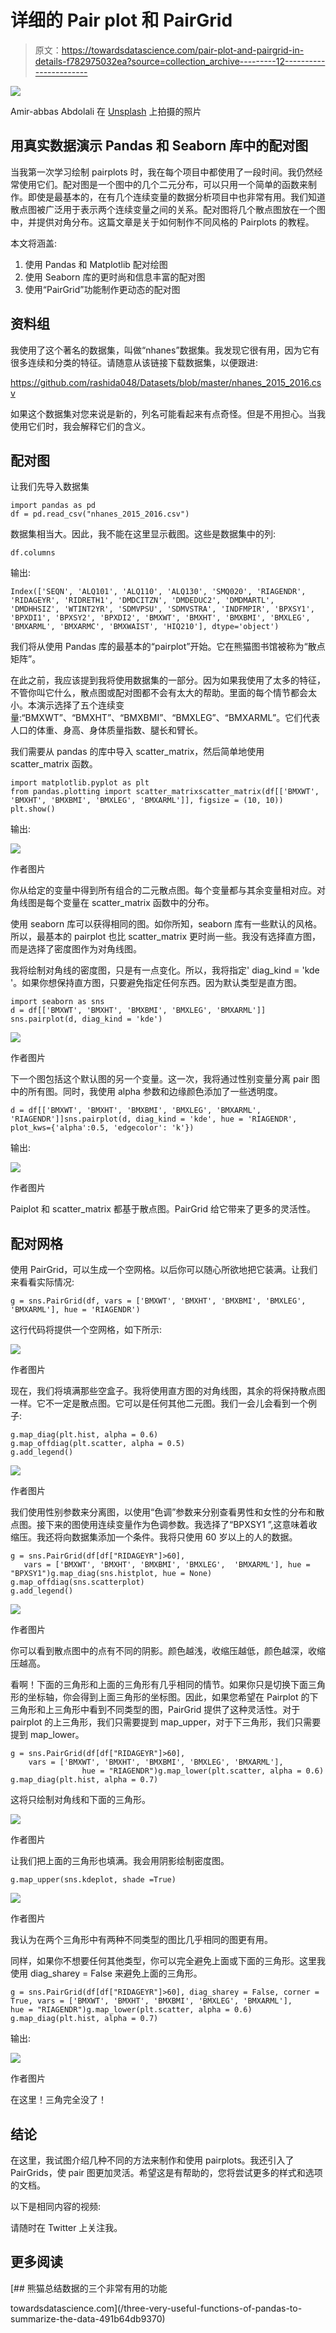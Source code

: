 # 详细的 Pair plot 和 PairGrid

> 原文：<https://towardsdatascience.com/pair-plot-and-pairgrid-in-details-f782975032ea?source=collection_archive---------12----------------------->

![](img/5cd089a7461d9e48015919fcb830235f.png)

Amir-abbas Abdolali 在 [Unsplash](https://unsplash.com?utm_source=medium&utm_medium=referral) 上拍摄的照片

## 用真实数据演示 Pandas 和 Seaborn 库中的配对图

当我第一次学习绘制 pairplots 时，我在每个项目中都使用了一段时间。我仍然经常使用它们。配对图是一个图中的几个二元分布，可以只用一个简单的函数来制作。即使是最基本的，在有几个连续变量的数据分析项目中也非常有用。我们知道散点图被广泛用于表示两个连续变量之间的关系。配对图将几个散点图放在一个图中，并提供对角分布。这篇文章是关于如何制作不同风格的 Pairplots 的教程。

本文将涵盖:

1.  使用 Pandas 和 Matplotlib 配对绘图
2.  使用 Seaborn 库的更时尚和信息丰富的配对图
3.  使用“PairGrid”功能制作更动态的配对图

## 资料组

我使用了这个著名的数据集，叫做“nhanes”数据集。我发现它很有用，因为它有很多连续和分类的特征。请随意从该链接下载数据集，以便跟进:

<https://github.com/rashida048/Datasets/blob/master/nhanes_2015_2016.csv>  

如果这个数据集对您来说是新的，列名可能看起来有点奇怪。但是不用担心。当我使用它们时，我会解释它们的含义。

## 配对图

让我们先导入数据集

```
import pandas as pd
df = pd.read_csv("nhanes_2015_2016.csv")
```

数据集相当大。因此，我不能在这里显示截图。这些是数据集中的列:

```
df.columns
```

输出:

```
Index(['SEQN', 'ALQ101', 'ALQ110', 'ALQ130', 'SMQ020', 'RIAGENDR', 'RIDAGEYR', 'RIDRETH1', 'DMDCITZN', 'DMDEDUC2', 'DMDMARTL', 'DMDHHSIZ', 'WTINT2YR', 'SDMVPSU', 'SDMVSTRA', 'INDFMPIR', 'BPXSY1', 'BPXDI1', 'BPXSY2', 'BPXDI2', 'BMXWT', 'BMXHT', 'BMXBMI', 'BMXLEG', 'BMXARML', 'BMXARMC', 'BMXWAIST', 'HIQ210'], dtype='object')
```

我们将从使用 Pandas 库的最基本的“pairplot”开始。它在熊猫图书馆被称为“散点矩阵”。

在此之前，我应该提到我将使用数据集的一部分。因为如果我使用了太多的特征，不管你叫它什么，散点图或配对图都不会有太大的帮助。里面的每个情节都会太小。本演示选择了五个连续变量:“BMXWT”、“BMXHT”、“BMXBMI”、“BMXLEG”、“BMXARML”。它们代表人口的体重、身高、身体质量指数、腿长和臂长。

我们需要从 pandas 的库中导入 scatter_matrix，然后简单地使用 scatter_matrix 函数。

```
import matplotlib.pyplot as plt
from pandas.plotting import scatter_matrixscatter_matrix(df[['BMXWT', 'BMXHT', 'BMXBMI', 'BMXLEG', 'BMXARML']], figsize = (10, 10))
plt.show()
```

输出:

![](img/8feedeb94c52d78c68daacbccfac5906.png)

作者图片

你从给定的变量中得到所有组合的二元散点图。每个变量都与其余变量相对应。对角线图是每个变量在 scatter_matrix 函数中的分布。

使用 seaborn 库可以获得相同的图。如你所知，seaborn 库有一些默认的风格。所以，最基本的 pairplot 也比 scatter_matrix 更时尚一些。我没有选择直方图，而是选择了密度图作为对角线图。

我将绘制对角线的密度图，只是有一点变化。所以，我将指定' diag_kind = 'kde '。如果你想保持直方图，只要避免指定任何东西。因为默认类型是直方图。

```
import seaborn as sns
d = df[['BMXWT', 'BMXHT', 'BMXBMI', 'BMXLEG', 'BMXARML']]
sns.pairplot(d, diag_kind = 'kde')
```

![](img/049936451495b7c69fd2617d7e9498f2.png)

作者图片

下一个图包括这个默认图的另一个变量。这一次，我将通过性别变量分离 pair 图中的所有图。同时，我使用 alpha 参数和边缘颜色添加了一些透明度。

```
d = df[['BMXWT', 'BMXHT', 'BMXBMI', 'BMXLEG', 'BMXARML', 'RIAGENDR']]sns.pairplot(d, diag_kind = 'kde', hue = 'RIAGENDR', plot_kws={'alpha':0.5, 'edgecolor': 'k'})
```

输出:

![](img/b9e894bbde6d2e21bb40841bdaf52867.png)

作者图片

Paiplot 和 scatter_matrix 都基于散点图。PairGrid 给它带来了更多的灵活性。

## 配对网格

使用 PairGrid，可以生成一个空网格。以后你可以随心所欲地把它装满。让我们来看看实际情况:

```
g = sns.PairGrid(df, vars = ['BMXWT', 'BMXHT', 'BMXBMI', 'BMXLEG', 'BMXARML'], hue = 'RIAGENDR')
```

这行代码将提供一个空网格，如下所示:

![](img/458eca0f626580b73bdf99fa080632ee.png)

作者图片

现在，我们将填满那些空盒子。我将使用直方图的对角线图，其余的将保持散点图一样。它不一定是散点图。它可以是任何其他二元图。我们一会儿会看到一个例子:

```
g.map_diag(plt.hist, alpha = 0.6)
g.map_offdiag(plt.scatter, alpha = 0.5)
g.add_legend()
```

![](img/b1439ad3f7ab46fbf287bca5cc74d06d.png)

作者图片

我们使用性别参数来分离图，以使用“色调”参数来分别查看男性和女性的分布和散点图。接下来的图使用连续变量作为色调参数。我选择了“BPXSY1 ”,这意味着收缩压。我还将向数据集添加一个条件。我将只使用 60 岁以上的人的数据。

```
g = sns.PairGrid(df[df["RIDAGEYR"]>60],
   vars = ['BMXWT', 'BMXHT', 'BMXBMI', 'BMXLEG',  'BMXARML'], hue = "BPXSY1")g.map_diag(sns.histplot, hue = None)
g.map_offdiag(sns.scatterplot)
g.add_legend()
```

![](img/196315020e25a0d42cb7424f0f4037e1.png)

作者图片

你可以看到散点图中的点有不同的阴影。颜色越浅，收缩压越低，颜色越深，收缩压越高。

看啊！下面的三角形和上面的三角形有几乎相同的情节。如果你只是切换下面三角形的坐标轴，你会得到上面三角形的坐标图。因此，如果您希望在 Pairplot 的下三角形和上三角形中看到不同类型的图，PairGrid 提供了这种灵活性。对于 pairplot 的上三角形，我们只需要提到 map_upper，对于下三角形，我们只需要提到 map_lower。

```
g = sns.PairGrid(df[df["RIDAGEYR"]>60],
    vars = ['BMXWT', 'BMXHT', 'BMXBMI', 'BMXLEG', 'BMXARML'],
                hue = "RIAGENDR")g.map_lower(plt.scatter, alpha = 0.6)
g.map_diag(plt.hist, alpha = 0.7)
```

这将只绘制对角线和下面的三角形。

![](img/7b5396155a033168e1539033a004de8b.png)

作者图片

让我们把上面的三角形也填满。我会用阴影绘制密度图。

```
g.map_upper(sns.kdeplot, shade =True)
```

![](img/5e79e5e1fe0da3fbb95517e4f7fb0abb.png)

作者图片

我认为在两个三角形中有两种不同类型的图比几乎相同的图更有用。

同样，如果你不想要任何其他类型，你可以完全避免上面或下面的三角形。这里我使用 diag_sharey = False 来避免上面的三角形。

```
g = sns.PairGrid(df[df["RIDAGEYR"]>60], diag_sharey = False, corner = True, vars = ['BMXWT', 'BMXHT', 'BMXBMI', 'BMXLEG', 'BMXARML'],
hue = "RIAGENDR")g.map_lower(plt.scatter, alpha = 0.6)
g.map_diag(plt.hist, alpha = 0.7)
```

输出:

![](img/3ba5feeaea3e88e8e3b0f68d4ddc1dec.png)

作者图片

在这里！三角完全没了！

## 结论

在这里，我试图介绍几种不同的方法来制作和使用 pairplots。我还引入了 PairGrids，使 pair 图更加灵活。希望这是有帮助的，您将尝试更多的样式和选项的文档。

以下是相同内容的视频:

请随时在 Twitter 上关注我。

## 更多阅读

</an-ultimate-cheatsheet-of-data-visualization-in-seaborn-be8ed13a3697>  </exploratory-data-analysis-visualization-and-prediction-model-in-python-241b954e1731>  </a-complete-step-by-step-tutorial-on-sentiment-analysis-in-keras-and-tensorflow-ea420cc8913f>  </an-overview-of-performance-evaluation-metrics-of-machine-learning-classification-algorithms-7a95783a762f>  </three-very-useful-functions-of-pandas-to-summarize-the-data-491b64db9370> [## 熊猫总结数据的三个非常有用的功能

towardsdatascience.com](/three-very-useful-functions-of-pandas-to-summarize-the-data-491b64db9370)